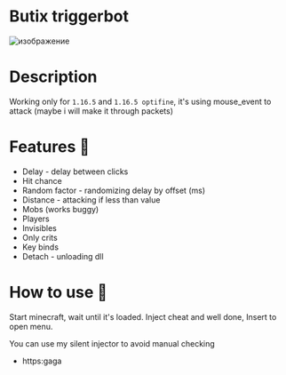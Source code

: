 # Butix triggerbot 
![изображение](https://github.com/user-attachments/assets/843204cf-22ac-49a0-8382-8d00842bae34)

# Description
Working only for `1.16.5` and `1.16.5 optifine`, it's using mouse_event to attack
(maybe i will make it through packets)

# Features 💫
- Delay - delay between clicks
- Hit chance
- Random factor - randomizing delay by offset (ms)
- Distance - attacking if less than value
- Mobs (works buggy)
- Players
- Invisibles
- Only crits
- Key binds
- Detach - unloading dll

# How to use 🛴
Start minecraft, wait until it's loaded. Inject cheat and well done, Insert to open menu.

You can use my silent injector to avoid manual checking
- https:gaga
